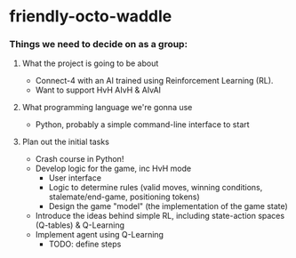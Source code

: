 # friendly-octo-waddle

### Things we need to decide on as a group:

1. What the project is going to be about

   - Connect-4 with an AI trained using Reinforcement Learning (RL).
   - Want to support HvH AIvH & AIvAI

3. What programming language we're gonna use

    - Python, probably a simple command-line interface to start

4. Plan out the initial tasks

    - Crash course in Python!
    - Develop logic for the game, inc HvH mode
      + User interface
      + Logic to determine rules (valid moves, winning conditions, stalemate/end-game, positioning tokens)
      + Design the game "model" (the implementation of the game state)
    - Introduce the ideas behind simple RL, including state-action spaces (Q-tables) & Q-Learning
    - Implement agent using Q-Learning
      + TODO: define steps
